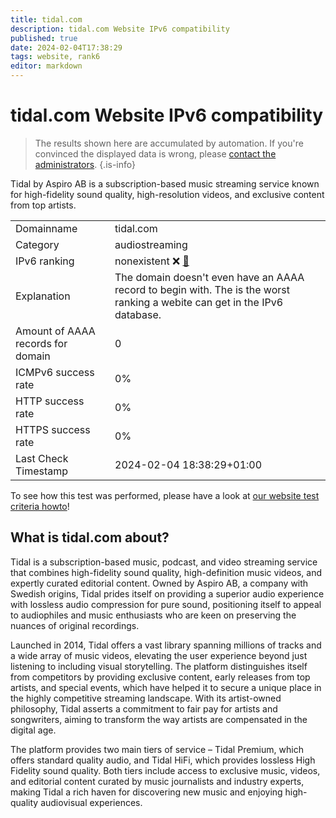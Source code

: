 ```yaml
---
title: tidal.com
description: tidal.com Website IPv6 compatibility
published: true
date: 2024-02-04T17:38:29
tags: website, rank6
editor: markdown
---
```


# tidal.com Website IPv6 compatibility

> The results shown here are accumulated by automation. If you're convinced the displayed data is wrong, please [contact the administrators](/howto/chat). 
{.is-info}

Tidal by Aspiro AB is a subscription-based music streaming service known for high-fidelity sound quality, high-resolution videos, and exclusive content from top artists.


|   |   |
| - | - |
| Domainname | tidal.com
| Category | audiostreaming |
| IPv6 ranking | nonexistent :x: [🔗](/howto/ranking) |
| Explanation | The domain doesn't even have an AAAA record to begin with. The is the worst ranking a webite can get in the IPv6 database. |
| Amount of AAAA records for domain | 0 |
| ICMPv6 success rate | 0%|
| HTTP success rate | 0% |
| HTTPS success rate | 0% |
| Last Check Timestamp | 2024-02-04 18:38:29+01:00 |

To see how this test was performed, please have a look at [our website test criteria howto](/howto/testcriteria/website)!


## What is tidal.com about?
Tidal is a subscription-based music, podcast, and video streaming service that combines high-fidelity sound quality, high-definition music videos, and expertly curated editorial content. Owned by Aspiro AB, a company with Swedish origins, Tidal prides itself on providing a superior audio experience with lossless audio compression for pure sound, positioning itself to appeal to audiophiles and music enthusiasts who are keen on preserving the nuances of original recordings.

Launched in 2014, Tidal offers a vast library spanning millions of tracks and a wide array of music videos, elevating the user experience beyond just listening to including visual storytelling. The platform distinguishes itself from competitors by providing exclusive content, early releases from top artists, and special events, which have helped it to secure a unique place in the highly competitive streaming landscape. With its artist-owned philosophy, Tidal asserts a commitment to fair pay for artists and songwriters, aiming to transform the way artists are compensated in the digital age. 

The platform provides two main tiers of service – Tidal Premium, which offers standard quality audio, and Tidal HiFi, which provides lossless High Fidelity sound quality. Both tiers include access to exclusive music, videos, and editorial content curated by music journalists and industry experts, making Tidal a rich haven for discovering new music and enjoying high-quality audiovisual experiences.


